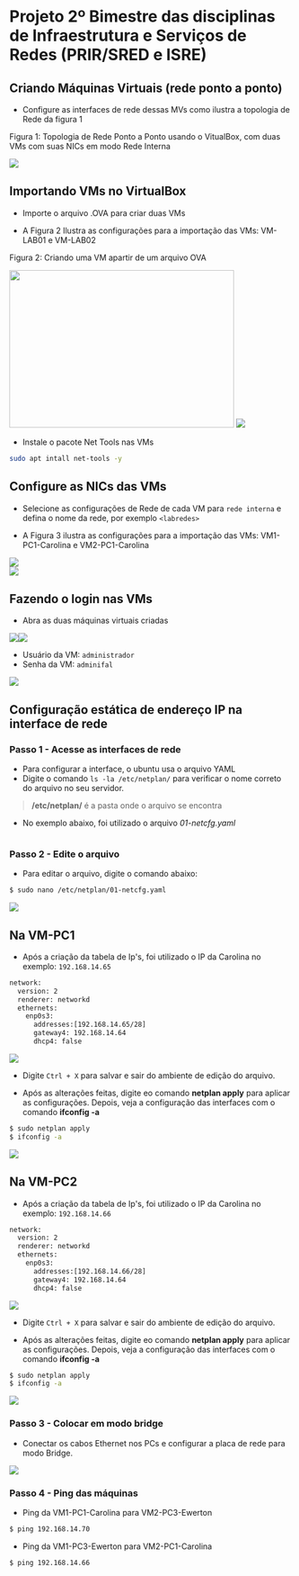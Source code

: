 # Projeto 2º Bimestre das disciplinas de Infraestrutura e Serviços de Redes (PRIR/SRED e ISRE)

## Criando Máquinas Virtuais (rede ponto a ponto)



* Configure as interfaces de rede dessas MVs como ilustra a topologia de Rede da figura 1
<p> Figura 1: Topologia de Rede Ponto a Ponto usando o VitualBox, com duas VMs com suas NICs em modo Rede Interna</center></p>   
   <img src="../Imagens/Captura de tela de 2022-08-09 11-17-18.png"


<br>

## Importando VMs no VirtualBox
  * Importe o arquivo .OVA para criar duas VMs
  
  * A Figura 2 Ilustra as configurações para a importação das VMs: VM-LAB01 e VM-LAB02

<p>Figura 2: Criando uma VM apartir de um arquivo OVA</p>   
<img src="../Imagens/IMG_4941.png" 
		 width="400" height="280" /> 
<img src="../Imagens/Captura de tela de 2022-08-09 10-37-49.png"/>
   </div>
	


* Instale o pacote Net Tools nas VMs
```bash
sudo apt intall net-tools -y
```
## Configure as NICs das VMs

* Selecione as configurações de Rede de cada VM para `rede interna` e defina o nome da rede, por exemplo `<labredes>`

* A Figura 3 ilustra as configurações para a importação das VMs: VM1-PC1-Carolina e VM2-PC1-Carolina 

<img src='../Imagens/Captura de tela de 2022-08-09 11-17-18.png '>
 <br> 
<img src='../Imagens/Captura de tela de 2022-08-09 10-45-55.png'>

 ## Fazendo o login nas VMs

* Abra as duas máquinas virtuais criadas 

<img src='../Imagens/Captura de tela de 2022-08-09 10-45-55.png'><img src='../Imagens/Captura de tela de 2022-08-09 10-45-55.png'>

* Usuário da VM: `administrador`
* Senha da VM: `adminifal` 

<img src='../Imagens/Captura de tela de 2022-08-09 10-47-41.png'>

## Configuração estática de endereço IP na interface de rede
  ### Passo 1 - Acesse as interfaces de rede
  * Para configurar a interface, o ubuntu usa o arquivo YAML
  * Digite o comando `ls -la /etc/netplan/` para verificar o nome correto do arquivo no seu servidor.
   > __/etc/netplan/__ é a pasta onde o arquivo se encontra
  * No exemplo abaixo, foi utilizado o arquivo *01-netcfg.yaml*
  <img scr='../Imagens/Capture de tela de 2022-08-09 10-49-23.png'> 
  

### Passo 2 - Edite o arquivo 
  * Para editar o arquivo, digite o comando abaixo:
  ```bash
  $ sudo nano /etc/netplan/01-netcfg.yaml
  ```
  <img src='../Imagens/Captura de tela de 2022-08-09 10-45-55.png'>

## Na VM-PC1
  * Após a criação da tabela de Ip's, foi utilizado o IP da Carolina no exemplo: `192.168.14.65`
  ```bash
  network:
    version: 2
    renderer: networkd
    ethernets:
      enp0s3:
        addresses:[192.168.14.65/28]
        gateway4: 192.168.14.64
        dhcp4: false
  ```
  <img src='../Imagens/Captura de tela de 2022-08-09 10-59-30.png'> <br>
  
  * Digite `Ctrl + X` para salvar e sair do ambiente de edição do arquivo.
  
  * Após as alterações feitas, digite eo comando **netplan apply** para aplicar as configurações. Depois, veja a configuração das interfaces com o comando **ifconfig -a**

  ```bash
  $ sudo netplan apply
  $ ifconfig -a 
  ```
  <img src='../Imagens/Captura de tela de 2022-08-09 11-11-56.png'>

  ## Na VM-PC2
  * Após a criação da tabela de Ip's, foi utilizado o IP da Carolina no exemplo: `192.168.14.66`
  ```bash
  network:
    version: 2
    renderer: networkd
    ethernets:
      enp0s3:
        addresses:[192.168.14.66/28]
        gateway4: 192.168.14.64
        dhcp4: false
  ```
  <img src='../Imagens/Captura de tela de editado.png'> 
  
  * Digite `Ctrl + X` para salvar e sair do ambiente de edição do arquivo.
  
  * Após as alterações feitas, digite eo comando **netplan apply** para aplicar as configurações. Depois, veja a configuração das interfaces com o comando **ifconfig -a**

  ```bash
  $ sudo netplan apply
  $ ifconfig -a 
  ```
  
  <img src='../Imagens/Captura de tela editado.png'>
  
  ### Passo 3 - Colocar em modo bridge
   * Conectar os cabos Ethernet nos PCs e configurar a placa de rede para modo Bridge.
   
   <img src='../Imagens/placa modo bridge.png'>
   
  ### Passo 4 - Ping das máquinas
  * Ping da VM1-PC1-Carolina para VM2-PC3-Ewerton
 
 
  ```bash
  $ ping 192.168.14.70
  ```
  
  * Ping da VM1-PC3-Ewerton para VM2-PC1-Carolina
  
  ```bash
  $ ping 192.168.14.66
  ```
  
   
